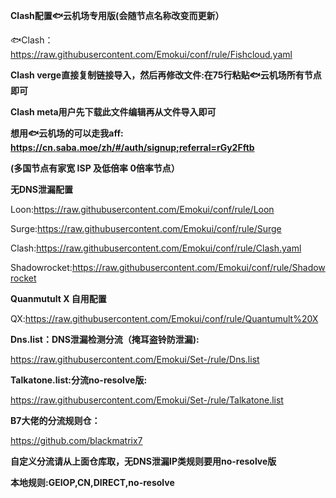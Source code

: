 **Clash配置🐟云机场专用版(会随节点名称改变而更新）**


🐟Clash：https://raw.githubusercontent.com/Emokui/conf/rule/Fishcloud.yaml


**Clash verge直接复制链接导入，然后再修改文件:在75行粘贴🐟云机场所有节点即可**


**Clash meta用户先下载此文件编辑再从文件导入即可**


**想用🐟云机场的可以走我aff: https://cn.saba.moe/zh/#/auth/signup;referral=rGy2Fftb**


**(多国节点有家宽 ISP 及低倍率 0倍率节点）**



**无DNS泄漏配置**

Loon:https://raw.githubusercontent.com/Emokui/conf/rule/Loon

Surge:https://raw.githubusercontent.com/Emokui/conf/rule/Surge

Clash:https://raw.githubusercontent.com/Emokui/conf/rule/Clash.yaml

Shadowrocket:https://raw.githubusercontent.com/Emokui/conf/rule/Shadowrocket


**Quanmutult X 自用配置**

QX:https://raw.githubusercontent.com/Emokui/conf/rule/Quantumult%20X



**Dns.list：DNS泄漏检测分流（掩耳盗铃防泄漏):**

https://raw.githubusercontent.com/Emokui/Set-/rule/Dns.list


**Talkatone.list:分流no-resolve版:**

https://raw.githubusercontent.com/Emokui/Set-/rule/Talkatone.list



**B7大佬的分流规则仓：**

https://github.com/blackmatrix7

**自定义分流请从上面仓库取，无DNS泄漏IP类规则要用no-resolve版**

**本地规则:GEIOP,CN,DIRECT,no-resolve**

